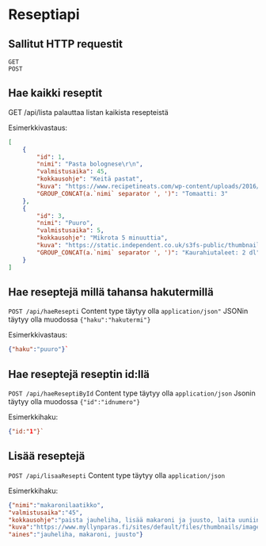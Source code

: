 # Reseptiapi

## Sallitut HTTP requestit
```
GET
POST
```

## Hae kaikki reseptit
GET  /api/lista
palauttaa listan kaikista resepteistä

Esimerkkivastaus:
```json    
[
    {
        "id": 1,
        "nimi": "Pasta bolognese\r\n",
        "valmistusaika": 45,
        "kokkausohje": "Keitä pastat",
        "kuva": "https://www.recipetineats.com/wp-content/uploads/2016/08/Spaghetti-Bolognese_3.jpg",
        "GROUP_CONCAT(a.`nimi` separator ', ')": "Tomaatti: 3"
    },
    {
        "id": 3,
        "nimi": "Puuro",
        "valmistusaika": 5,
        "kokkausohje": "Mikrota 5 minuuttia",
        "kuva": "https://static.independent.co.uk/s3fs-public/thumbnails/image/2013/10/10/17/38-porridge-ala.jpg",
        "GROUP_CONCAT(a.`nimi` separator ', ')": "Kaurahiutaleet: 2 dl"
    }
]
```
    

## Hae reseptejä millä tahansa hakutermillä
`POST /api/haeResepti`
Content type täytyy olla `application/json"` 
JSONin täytyy olla muodossa `{"haku":"hakutermi"}`

Esimerkkivastaus:
```json
{"haku":"puuro"}`
```

## Hae reseptejä reseptin id:llä
`POST /api/haeReseptiById`
Content type täytyy olla `application/json` 
Jsonin täytyy olla muodossa `{"id":"idnumero"}`
   
Esimerkkihaku:
```json
{"id:"1"}`
```
             
             
## Lisää reseptejä
`POST /api/lisaaResepti`
Content type täytyy olla `application/json` 
    
Esimerkkihaku:          
```json
{"nimi":"makaronilaatikko",
"valmistusaika":"45",
"kokkausohje":"paista jauheliha, lisää makaroni ja juusto, laita uuniin 45min",
"kuva":"https://www.myllynparas.fi/sites/default/files/thumbnails/image/1187088704_makaronilaatikko_4.jpg",
"aines":"jauheliha, makaroni, juusto"}
```
